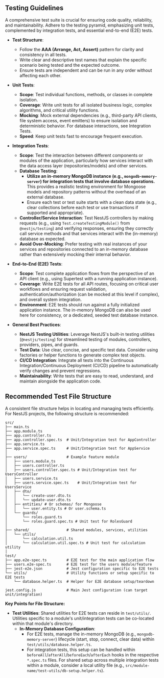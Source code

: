 ## Testing Guidelines

A comprehensive test suite is crucial for ensuring code quality, reliability, and maintainability. Adhere to the testing pyramid, emphasizing unit tests, complemented by integration tests, and essential end-to-end (E2E) tests.

-   **Test Structure**:
    -   Follow the **AAA (Arrange, Act, Assert)** pattern for clarity and consistency in all tests.
    -   Write clear and descriptive test names that explain the specific scenario being tested and the expected outcome.
    -   Ensure tests are independent and can be run in any order without affecting each other.

-   **Unit Tests**:
    -   **Scope**: Test individual functions, methods, or classes in complete isolation.
    -   **Coverage**: Write unit tests for all isolated business logic, complex algorithms, and critical utility functions.
    -   **Mocking**: Mock external dependencies (e.g., third-party API clients, file system access, event emitters) to ensure isolation and deterministic behavior. For database interactions, see Integration Tests.
    -   **Speed**: Keep unit tests fast to encourage frequent execution.

-   **Integration Tests**:
    -   **Scope**: Test the interaction between different components or modules of the application, particularly how services interact with the data access layer (repositories/models) and other services.
    -   **Database Testing**:
        -   **Utilize an in-memory MongoDB instance (e.g., `mongodb-memory-server`) for integration tests that involve database operations.** This provides a realistic testing environment for Mongoose models and repository patterns without the overhead of an external database.
        -   Ensure each test or test suite starts with a clean data state (e.g., clear collections before each test or use transactions if supported and appropriate).
    -   **Controller/Service Interaction**: Test NestJS controllers by making requests (e.g., using `Test.createTestingModule()` from `@nestjs/testing`) and verifying responses, ensuring they correctly call service methods and that services interact with the (in-memory) database as expected.
    -   **Avoid Over-Mocking**: Prefer testing with real instances of your services and repositories connected to an in-memory database rather than extensively mocking their internal behavior.

-   **End-to-End (E2E) Tests**:
    -   **Scope**: Test complete application flows from the perspective of an API client (e.g., using Supertest with a running application instance).
    -   **Coverage**: Write E2E tests for all API routes, focusing on critical user workflows and ensuring request validation, authentication/authorization (can be mocked at this level if complex), and overall system integration.
    -   **Environment**: E2E tests should run against a fully initialized application instance. The in-memory MongoDB can also be used here for consistency, or a dedicated, seeded test database instance.

-   **General Best Practices**:
    -   **NestJS Testing Utilities**: Leverage NestJS's built-in testing utilities (`@nestjs/testing`) for streamlined testing of modules, controllers, providers, pipes, and guards.
    -   **Test Data**: Use clear, concise, and specific test data. Consider using factories or helper functions to generate complex test objects.
    -   **CI/CD Integration**: Integrate all tests into the Continuous Integration/Continuous Deployment (CI/CD) pipeline to automatically verify changes and prevent regressions.
    -   **Maintainability**: Write tests that are easy to read, understand, and maintain alongside the application code.

## Recommended Test File Structure

A consistent file structure helps in locating and managing tests efficiently. For NestJS projects, the following structure is recommended:

```
src/
├── main.ts
├── app.module.ts
├── app.controller.ts
├── app.controller.spec.ts  # Unit/Integration test for AppController
├── app.service.ts
├── app.service.spec.ts     # Unit/Integration test for AppService
│
├── users/                  # Example feature module
│   ├── users.module.ts
│   ├── users.controller.ts
│   ├── users.controller.spec.ts # Unit/Integration test for UsersController
│   ├── users.service.ts
│   ├── users.service.spec.ts    # Unit/Integration test for UsersService
│   ├── dto/
│   │   └── create-user.dto.ts
│   │   └── update-user.dto.ts
│   ├── entities/ # Or schemas/ for Mongoose
│   │   └── user.entity.ts # Or user.schema.ts
│   └── guards/
│       └── roles.guard.ts
│       └── roles.guard.spec.ts # Unit test for RolesGuard
│
├── shared/                 # Shared modules, services, utilities
│   └── utils/
│       └── calculation.util.ts
│       └── calculation.util.spec.ts # Unit test for calculation utility
│
test/
├── app.e2e-spec.ts         # E2E test for the main application flow
├── users.e2e-spec.ts       # E2E test for the users module/feature
├── jest-e2e.json           # Jest configuration specific to E2E tests
└── utils/                  # Utility functions or setup specific to E2E tests
    └── database.helper.ts  # Helper for E2E database setup/teardown

jest.config.js              # Main Jest configuration (can target unit/integration)
```

**Key Points for File Structure:**

-   **Test Utilities**: Shared utilities for E2E tests can reside in `test/utils/`. Utilities specific to a module's unit/integration tests can be co-located within that module's directory.
    -   **In-Memory Database Configuration**:
        -   For E2E tests, manage the in-memory MongoDB (e.g., `mongodb-memory-server`) lifecycle (start, stop, connect, clear data) within `test/utils/database.helper.ts`.
        -   For integration tests, this setup can be handled within `beforeAll`/`afterAll`/`beforeEach`/`afterEach` hooks in the respective `*.spec.ts` files. For shared setup across multiple integration tests within a module, consider a local utility file (e.g., `src/module-name/test-utils/db-setup.helper.ts`).